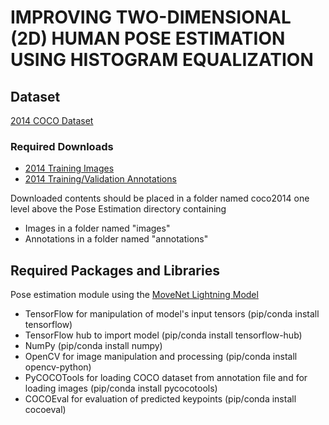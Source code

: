 # IMPROVING TWO-DIMENSIONAL (2D) HUMAN POSE ESTIMATION USING HISTOGRAM EQUALIZATION
## Dataset 
[2014 COCO Dataset](https://cocodataset.org/#download)
### Required Downloads
- [2014 Training Images](http://images.cocodataset.org/zips/train2014.zip)
- [2014 Training/Validation Annotations](http://images.cocodataset.org/annotations/annotations_trainval2014.zip)

Downloaded contents should be placed in a folder named coco2014 one level above the Pose Estimation directory containing 
- Images in a folder named "images"
- Annotations in a folder named "annotations"

## Required Packages and Libraries 
Pose estimation module using the [MoveNet Lightning Model](https://www.kaggle.com/models/google/movenet/tensorFlow2/singlepose-lightning)
- TensorFlow for manipulation of model's input tensors (pip/conda install tensorflow)
- TensorFlow hub to import model (pip/conda install tensorflow-hub)
- NumPy (pip/conda install numpy)
- OpenCV for image manipulation and processing (pip/conda install opencv-python)
- PyCOCOTools for loading COCO dataset from annotation file and for loading images (pip/conda install pycocotools)
- COCOEval for evaluation of predicted keypoints (pip/conda install cocoeval)

